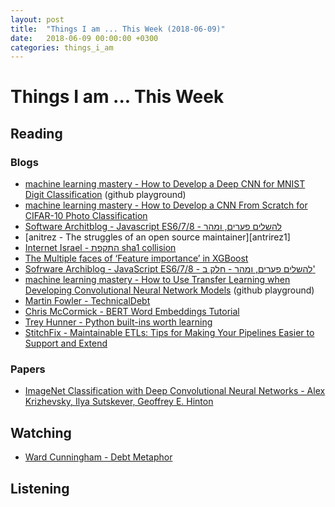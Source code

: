 ```yaml
---
layout: post
title:  "Things I am ... This Week (2018-06-09)"
date:   2018-06-09 00:00:00 +0300
categories: things_i_am
---
```


# Things I am ... This Week  

## Reading  

### Blogs

- [machine learning mastery - How to Develop a Deep CNN for MNIST Digit Classification][mlm1] (github playground)
- [machine learning mastery - How to Develop a CNN From Scratch for CIFAR-10 Photo Classification][mlm2]
- [Software Architblog - Javascript ES6/7/8 - להשלים פערים, ומהר][sa1]
- [anitrez - The struggles of an open source maintainer][antrirez1]
- [Internet Israel - התקפת sha1 collision][iis1]
- [The Multiple faces of ‘Feature importance’ in XGBoost][md1]
- [Sofrware Archiblog - JavaScript ES6/7/8 - להשלים פערים, ומהר - חלק ב'][sa2]
- [machine learning mastery - How to Use Transfer Learning when Developing Convolutional Neural Network Models][mlm3] (github playground)
- [Martin Fowler - TechnicalDebt][mf1]
- [Chris McCormick - BERT Word Embeddings Tutorial][cc1]
- [Trey Hunner - Python built-ins worth learning][th1]
- [StitchFix - Maintainable ETLs: Tips for Making Your Pipelines Easier to Support and Extend][sf1]

### Papers

- [ImageNet Classification with Deep Convolutional Neural Networks - Alex Krizhevsky, Ilya Sutskever, Geoffrey E. Hinton][paper1]

## Watching  

- [Ward Cunningham - Debt Metaphor][yt1]

## Listening  

[mlm1]:https://machinelearningmastery.com/how-to-develop-a-convolutional-neural-network-from-scratch-for-mnist-handwritten-digit-classification/
[mlm2]:https://machinelearningmastery.com/how-to-develop-a-cnn-from-scratch-for-cifar-10-photo-classification/
[sa1]:http://www.softwarearchiblog.com/2019/05/javascript-es678.html
[antirez1]:http://antirez.com/news/129
[iis1]:https://internet-israel.com/%D7%A4%D7%99%D7%AA%D7%95%D7%97-%D7%90%D7%99%D7%A0%D7%98%D7%A8%D7%A0%D7%98/%D7%91%D7%A0%D7%99%D7%99%D7%AA-%D7%90%D7%AA%D7%A8%D7%99-%D7%90%D7%99%D7%A0%D7%98%D7%A8%D7%A0%D7%98-%D7%9C%D7%9E%D7%A4%D7%AA%D7%97%D7%99%D7%9D/%D7%94%D7%AA%D7%A7%D7%A4%D7%AA-sha1-collision/
[paper1]:http://papers.nips.cc/paper/4824-imagenet-classification-with-deep-convolutional-neural-networks
[md1]:https://towardsdatascience.com/be-careful-when-interpreting-your-features-importance-in-xgboost-6e16132588e7
[sa2]:http://www.softwarearchiblog.com/2019/05/javascript-es678-part2.html
[mlm3]:https://machinelearningmastery.com/how-to-use-transfer-learning-when-developing-convolutional-neural-network-models/
[mf1]:https://martinfowler.com/bliki/TechnicalDebt.html
[yt1]:https://www.youtube.com/watch?v=pqeJFYwnkjE
[cc1]:http://mccormickml.com/2019/05/14/BERT-word-embeddings-tutorial/
[th1]:https://treyhunner.com/2019/05/python-builtins-worth-learning/
[sf1]:https://multithreaded.stitchfix.com/blog/2019/05/21/maintainable-etls/
